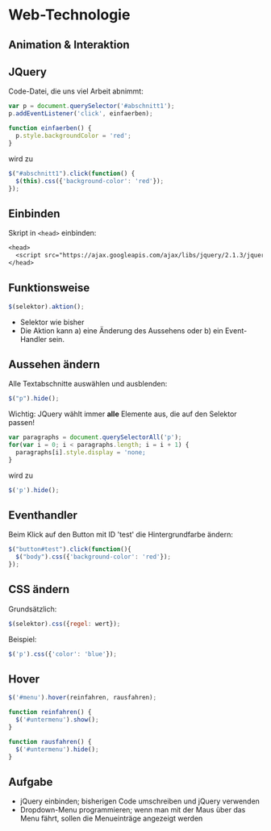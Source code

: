 # Web-Technologie

## Animation & Interaktion



## JQuery

Code-Datei, die uns viel Arbeit abnimmt:

```js
var p = document.querySelector('#abschnitt1');
p.addEventListener('click', einfaerben);

function einfaerben() {
  p.style.backgroundColor = 'red';
}
```

wird zu

```js
$("#abschnitt1").click(function() {
  $(this).css({'background-color': 'red'});
});
```



## Einbinden

Skript in `<head>` einbinden:

```txt
<​head>
  <​script src="https://ajax.googleapis.com/ajax/libs/jquery/2.1.3/jquery.min.js"><​/script>
<​/head>
```



## Funktionsweise

```js
$(selektor).aktion();
```

* Selektor wie bisher
* Die Aktion kann a) eine Änderung des Aussehens oder b) ein Event-Handler sein.


## Aussehen ändern

Alle Textabschnitte auswählen und ausblenden:

```js
$("p").hide();
```

Wichtig: JQuery wählt immer **alle** Elemente aus, die auf den Selektor passen!


```js
var paragraphs = document.querySelectorAll('p');
for(var i = 0; i < paragraphs.length; i = i + 1) {
  paragraphs[i].style.display = 'none;
}
```

wird zu

```js
$('p').hide();
```


## Eventhandler

Beim Klick auf den Button mit ID 'test' die Hintergrundfarbe ändern:

```js
$("button#test").click(function(){
  $("body").css({'background-color': 'red'});
});
```



## CSS ändern

Grundsätzlich:

```js
$(selektor).css({regel: wert});
```

Beispiel:

```js
$('p').css({'color': 'blue'});
```



## Hover

```js
$('#menu').hover(reinfahren, rausfahren);

function reinfahren() {
  $('#untermenu').show();
}

function rausfahren() {
  $('#untermenu').hide();
}
```



## Aufgabe

* jQuery einbinden; bisherigen Code umschreiben und jQuery verwenden
* Dropdown-Menu programmieren; wenn man mit der Maus über das Menu fährt, sollen die Menueinträge angezeigt werden